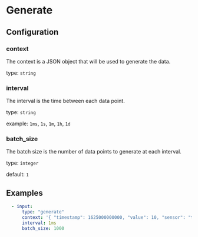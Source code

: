 # Generate

## Configuration

### **context**

The context is a JSON object that will be used to generate the data.

type: `string`

### **interval**

The interval is the time between each data point.

type: `string`

example: `1ms`, `1s`, `1m`, `1h`, `1d`

### **batch_size**

The batch size is the number of data points to generate at each interval.

type: `integer`

default: `1`

## Examples

```yaml
  - input:
      type: "generate"
      context: '{ "timestamp": 1625000000000, "value": 10, "sensor": "temp_1" }'
      interval: 1ms
      batch_size: 1000
```
